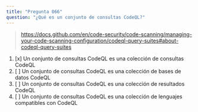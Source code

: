 ```yaml
---
title: "Pregunta 066"
question: "¿Qué es un conjunto de consultas CodeQL?"
---
```



> https://docs.github.com/en/code-security/code-scanning/managing-your-code-scanning-configuration/codeql-query-suites#about-codeql-query-suites
1. [x] Un conjunto de consultas CodeQL es una colección de consultas CodeQL
1. [ ] Un conjunto de consultas CodeQL es una colección de bases de datos CodeQL
1. [ ] Un conjunto de consultas CodeQL es una colección de resultados CodeQL
1. [ ] Un conjunto de consultas CodeQL es una colección de lenguajes compatibles con CodeQL
